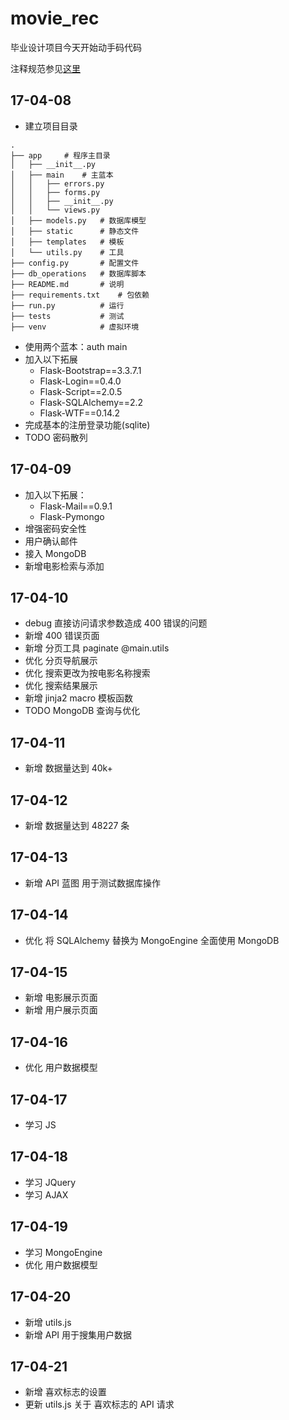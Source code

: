 # movie_rec

毕业设计项目今天开始动手码代码

注释规范参见[这里](http://zh-google-styleguide.readthedocs.io/en/latest/google-python-styleguide/python_style_rules/)

## 17-04-08
- 建立项目目录
```shell
.
├── app     # 程序主目录
│   ├── __init__.py
│   ├── main    # 主蓝本
│   │   ├── errors.py
│   │   ├── forms.py
│   │   ├── __init__.py
│   │   └── views.py
│   ├── models.py   # 数据库模型
│   ├── static      # 静态文件
│   ├── templates   # 模板
│   └── utils.py    # 工具
├── config.py       # 配置文件
├── db_operations   # 数据库脚本
├── README.md       # 说明
├── requirements.txt    # 包依赖
├── run.py          # 运行
├── tests           # 测试
├── venv            # 虚拟环境

```
- 使用两个蓝本：auth main
- 加入以下拓展
    - Flask-Bootstrap==3.3.7.1
    - Flask-Login==0.4.0
    - Flask-Script==2.0.5
    - Flask-SQLAlchemy==2.2
    - Flask-WTF==0.14.2
- 完成基本的注册登录功能(sqlite)
- TODO 密码散列

## 17-04-09
- 加入以下拓展：
    - Flask-Mail==0.9.1
    - Flask-Pymongo
- 增强密码安全性
- 用户确认邮件
- 接入 MongoDB
- 新增电影检索与添加

## 17-04-10
- debug 直接访问请求参数造成 400 错误的问题
- 新增 400 错误页面
- 新增 分页工具 paginate @main.utils
- 优化 分页导航展示
- 优化 搜索更改为按电影名称搜索
- 优化 搜索结果展示
- 新增 jinja2 macro 模板函数
- TODO MongoDB 查询与优化

## 17-04-11
- 新增 数据量达到 40k+

## 17-04-12
- 新增 数据量达到 48227 条

## 17-04-13
- 新增 API 蓝图 用于测试数据库操作

## 17-04-14

- 优化 将 SQLAlchemy 替换为 MongoEngine 全面使用 MongoDB

## 17-04-15
- 新增 电影展示页面
- 新增 用户展示页面

## 17-04-16
- 优化 用户数据模型

## 17-04-17
- 学习 JS

## 17-04-18
- 学习 JQuery
- 学习 AJAX


## 17-04-19
- 学习 MongoEngine
- 优化 用户数据模型

## 17-04-20
- 新增 utils.js
- 新增 API 用于搜集用户数据


## 17-04-21
- 新增 喜欢标志的设置
- 更新 utils.js 关于 喜欢标志的 API 请求
